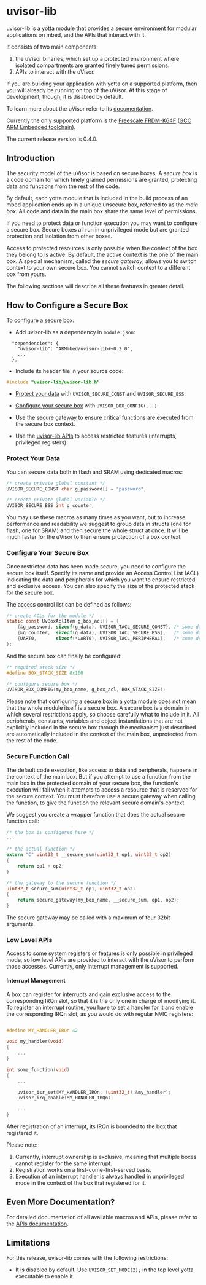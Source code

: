 # uvisor-lib

uvisor-lib is a yotta module that provides a secure environment for modular applications on mbed, and the APIs that interact with it.

It consists of two main components:

1. the uVisor binaries, which set up a protected environment where isolated compartments are granted finely tuned permissions.
2. APIs to interact with the uVisor.

If you are building your application with yotta on a supported platform, then you will already be running on top of the uVisor. At this stage of development, though, it is disabled by default.

To learn more about the uVisor refer to its [documentation](https://github.com/ARMmbed/uvisor-private).

Currently the only supported platform is the [Freescale FRDM-K64F](http://developer.mbed.org/platforms/FRDM-K64F/) ([GCC ARM Embedded toolchain](https://launchpad.net/gcc-arm-embedded)).

The current release version is 0.4.0.

## Introduction

The security model of the uVisor is based on secure boxes. A *secure box* is a code domain for which finely grained permissions are granted, protecting data and functions from the rest of the code.

By default, each yotta module that is included in the build process of an mbed application ends up in a unique unsecure box, referred to as the *main box*. All code and data in the main box share the same level of permissions.

If you need to protect data or function execution you may want to configure a secure box. Secure boxes all run in unprivileged mode but are granted protection and isolation from other boxes.

Access to protected resources is only possible when the context of the box they belong to is active. By default, the active context is the one of the main box. A special mechanism, called the *secure gateway*, allows you to switch context to your own secure box. You cannot switch context to a different box from yours.

The following sections will describe all these features in greater detail.

## How to Configure a Secure Box

To configure a secure box:

- Add uvisor-lib as a dependency in `module.json`:
```
  "dependencies": {
    "uvisor-lib": "ARMmbed/uvisor-lib#~0.2.0",
    ...
  },
```

- Include its header file in your source code:
```c
#include "uvisor-lib/uvisor-lib.h"
```

- [Protect your data](#protect-your-data) with `UVISOR_SECURE_CONST` and `UVISOR_SECURE_BSS`.

- [Configure your secure box](#configure-your-secure-box) with `UVISOR_BOX_CONFIG(...)`.

- Use the [secure gateway](#secure-function-call) to ensure critical functions are executed from the secure box context.

- Use the [uvisor-lib APIs](#low-level-apis) to access restricted features (interrupts, privileged registers).

### Protect Your Data

You can secure data both in flash and SRAM using dedicated macros:

```C
/* create private global constant */
UVISOR_SECURE_CONST char g_password[] = "password";

/* create private global variable */
UVISOR_SECURE_BSS int g_counter;
```

You may use these macros as many times as you want, but to increase performance and readability we suggest to group data in structs (one for flash, one for SRAM) and then secure the whole struct at once. It will be much faster for the uVisor to then ensure protection of a box context.

### Configure Your Secure Box

Once restricted data has been made secure, you need to configure the secure box itself. Specify its name and provide an Access Control List (ACL) indicating the data and peripherals for which you want to ensure restricted and exclusive access. You can also specify the size of the protected stack for the secure box.

The access control list can be defined as follows:

```C
/* create ACLs for the module */
static const UvBoxAclItem g_box_acl[] = {
    {&g_password, sizeof(g_data), UVISOR_TACL_SECURE_CONST}, /* some data */
    {&g_counter,  sizeof(g_data), UVISOR_TACL_SECURE_BSS},   /* some data */
    {UART0,       sizeof(*UART0), UVISOR_TACL_PERIPHERAL},   /* some devices */
};
```

And the secure box can finally be configured:

```C
/* required stack size */
#define BOX_STACK_SIZE 0x100

/* configure secure box */
UVISOR_BOX_CONFIG(my_box_name, g_box_acl, BOX_STACK_SIZE);
```

Please note that configuring a secure box in a yotta module does not mean that the whole module itself is a secure box. A secure box is a domain in which several restrictions apply, so choose carefully what to include in it. All peripherals, constants, variables and object instantiations that are not explicitly included in the secure box through the mechanism just described are automatically included in the context of the main box, unprotected from the rest of the code.

### Secure Function Call

The default code execution, like access to data and peripherals, happens in the context of the main box. But if you attempt to use a function from the main box in the protected domain of your secure box, the function's execution will fail when it attempts to access a resource that is reserved for the secure context. You must therefore use a secure gateway when calling the function, to give the function the relevant secure domain's context.

We suggest you create a wrapper function that does the actual secure function call:

```C
/* the box is configured here */
...

/* the actual function */
extern "C" uint32_t __secure_sum(uint32_t op1, uint32_t op2)
{
    return op1 + op2;
}

/* the gateway to the secure function */
uint32_t secure_sum(uint32_t op1, uint32_t op2)
{
    return secure_gateway(my_box_name, __secure_sum, op1, op2);
}
```

The secure gateway may be called with a maximum of four 32bit arguments.

### Low Level APIs

Access to some system registers or features is only possible in privileged mode, so low level APIs are provided to interact with the uVisor to perform those accesses. Currently, only interrupt management is supported.

#### Interrupt Management

A box can register for interrupts and gain exclusive access to the corresponding IRQn slot, so that it is the only one in charge of modifying it. To register an interrupt routine, you have to set a handler for it and enable the corresponding IRQn slot, as you would do with regular NVIC registers:

```C

#define MY_HANDLER_IRQn 42

void my_handler(void)
{
    ...
}

int some_function(void)
{
    ...

    uvisor_isr_set(MY_HANDLER_IRQn, (uint32_t) &my_handler);
    uvisor_irq_enable(MY_HANDLER_IRQn);

    ...
}
```

After registration of an interrupt, its IRQn is bounded to the box that registered it.

Please note:

1. Currently, interrupt ownership is exclusive, meaning that multiple boxes cannot register for the same interrupt.
2. Registration works on a first-come-first-served basis.
3. Execution of an interrupt handler is always handled in unprivileged mode in the context of the box that registered for it.

## Even More Documentation?

For detailed documentation of all available macros and APIs, please refer to the [APIs documentation](DOCUMENTATION.md).

## Limitations

For this release, uvisor-lib comes with the following restrictions:

- It is disabled by default. Use `UVISOR_SET_MODE(2);` in the top level yotta executable to enable it.
